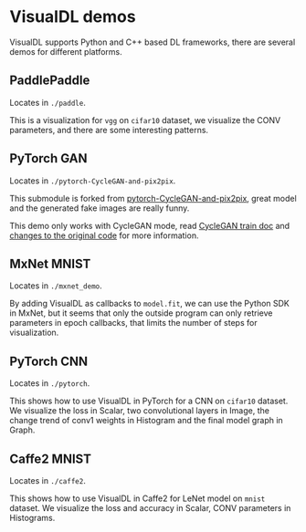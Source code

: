 # VisualDL demos

VisualDL supports Python and C++ based DL frameworks,
there are several demos for different platforms.

## PaddlePaddle
Locates in `./paddle`.

This is a visualization for `vgg` on `cifar10` dataset, we visualize the CONV parameters,
and there are some interesting patterns.

## PyTorch GAN
Locates in `./pytorch-CycleGAN-and-pix2pix`.

This submodule is forked from [pytorch-CycleGAN-and-pix2pix](
https://github.com/junyanz/pytorch-CycleGAN-and-pix2pix),
great model and the generated fake images are really funny.

This demo only works with CycleGAN mode, read [CycleGAN train doc](https://github.com/Superjomn/pytorch-CycleGAN-and-pix2pix#cyclegan-traintest) and [changes to the original code](https://github.com/junyanz/pytorch-CycleGAN-and-pix2pix/compare/master...Superjomn:master) for more information.

## MxNet MNIST
Locates in `./mxnet_demo`.

By adding VisualDL as callbacks to `model.fit`,
we can use the Python SDK in MxNet,
but it seems that only the outside program can only retrieve parameters in epoch callbacks,
that limits the number of steps for visualization.

## PyTorch CNN
Locates in `./pytorch`.

This shows how to use VisualDL in PyTorch for a CNN on `cifar10` dataset. We visualize the loss in Scalar,
two convolutional layers in Image, the change trend of conv1 weights in Histogram and the final model graph
in Graph.

## Caffe2 MNIST
Locates in `./caffe2`.

This shows how to use VisualDL in Caffe2 for LeNet model on `mnist` dataset. We visualize the loss and accuracy in Scalar,
CONV parameters in Histograms.
